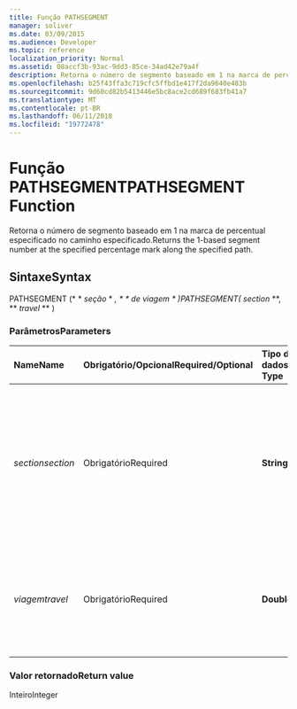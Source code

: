 ```yaml
---
title: Função PATHSEGMENT
manager: soliver
ms.date: 03/09/2015
ms.audience: Developer
ms.topic: reference
localization_priority: Normal
ms.assetid: 08accf3b-93ac-9dd3-85ce-34ad42e79a4f
description: Retorna o número de segmento baseado em 1 na marca de percentual especificado no caminho especificado.
ms.openlocfilehash: b25f43ffa3c719cfc5ffbd1e417f2da9640e483b
ms.sourcegitcommit: 9d60cd82b5413446e5bc8ace2cd689f683fb41a7
ms.translationtype: MT
ms.contentlocale: pt-BR
ms.lasthandoff: 06/11/2018
ms.locfileid: "19772478"
---
```

# <a name="pathsegment-function"></a><span data-ttu-id="af682-103">Função PATHSEGMENT</span><span class="sxs-lookup"><span data-stu-id="af682-103">PATHSEGMENT Function</span></span>

<span data-ttu-id="af682-104">Retorna o número de segmento baseado em 1 na marca de percentual especificado no caminho especificado.</span><span class="sxs-lookup"><span data-stu-id="af682-104">Returns the 1-based segment number at the specified percentage mark along the specified path.</span></span>
  
## <a name="syntax"></a><span data-ttu-id="af682-105">Sintaxe</span><span class="sxs-lookup"><span data-stu-id="af682-105">Syntax</span></span>

<span data-ttu-id="af682-106">PATHSEGMENT (* * *seção* * *, * * *de viagem* * *)</span><span class="sxs-lookup"><span data-stu-id="af682-106">PATHSEGMENT(** *section* **, ** *travel* ** )</span></span> 
  
### <a name="parameters"></a><span data-ttu-id="af682-107">Parâmetros</span><span class="sxs-lookup"><span data-stu-id="af682-107">Parameters</span></span>

|<span data-ttu-id="af682-108">**Name**</span><span class="sxs-lookup"><span data-stu-id="af682-108">**Name**</span></span>|<span data-ttu-id="af682-109">**Obrigatório/Opcional**</span><span class="sxs-lookup"><span data-stu-id="af682-109">**Required/Optional**</span></span>|<span data-ttu-id="af682-110">**Tipo de dados**</span><span class="sxs-lookup"><span data-stu-id="af682-110">**Data Type**</span></span>|<span data-ttu-id="af682-111">**Descrição**</span><span class="sxs-lookup"><span data-stu-id="af682-111">**Description**</span></span>|
|:-----|:-----|:-----|:-----|
| <span data-ttu-id="af682-112">_section_</span><span class="sxs-lookup"><span data-stu-id="af682-112">_section_</span></span> <br/> |<span data-ttu-id="af682-113">Obrigatório</span><span class="sxs-lookup"><span data-stu-id="af682-113">Required</span></span>  <br/> |<span data-ttu-id="af682-114">**String**</span><span class="sxs-lookup"><span data-stu-id="af682-114">**String**</span></span> <br/> |<span data-ttu-id="af682-115">A seção Geometry que representa o caminho, especificada por uma referência à sua respectiva célula Path (por exemplo, Geometry1.Path).</span><span class="sxs-lookup"><span data-stu-id="af682-115">The Geometry section that represents the path, specified by a reference to its Path cell (for example, Geometry1.Path).</span></span>  <br/> |
| <span data-ttu-id="af682-116">_viagem_</span><span class="sxs-lookup"><span data-stu-id="af682-116">_travel_</span></span> <br/> |<span data-ttu-id="af682-117">Obrigatório</span><span class="sxs-lookup"><span data-stu-id="af682-117">Required</span></span>  <br/> |<span data-ttu-id="af682-118">**Double**</span><span class="sxs-lookup"><span data-stu-id="af682-118">**Double**</span></span> <br/> |<span data-ttu-id="af682-p101">O percentual do caminho percorrido, do ponto inicial ao ponto final. Deve estar entre 0 e 1.</span><span class="sxs-lookup"><span data-stu-id="af682-p101">The percentage of the path traversed, from the begin point to the end point. Must be between 0 and 1.</span></span>  <br/> |
   
### <a name="return-value"></a><span data-ttu-id="af682-121">Valor retornado</span><span class="sxs-lookup"><span data-stu-id="af682-121">Return value</span></span>

<span data-ttu-id="af682-122">Inteiro</span><span class="sxs-lookup"><span data-stu-id="af682-122">Integer</span></span>
  

